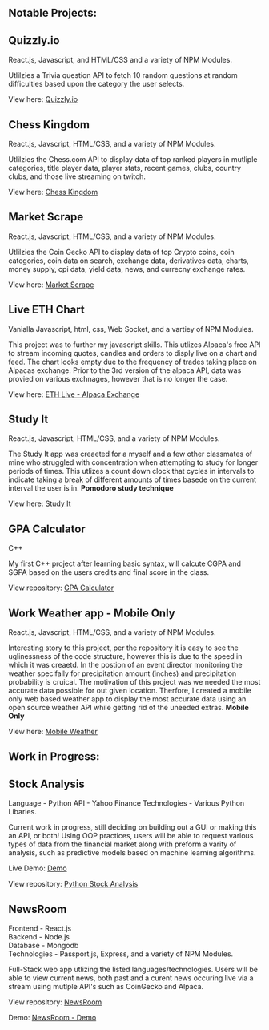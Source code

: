 
## Notable Projects:

## Quizzly.io 
React.js, Javascript, and HTML/CSS and a variety of NPM Modules.

Utlilzies a Trivia question API to fetch 10 random questions at random difficulties based upon the category the user selects.

View here: [Quizzly.io](https://quizzly-io.netlify.app/)

## Chess Kingdom 
React.js, Javscript, HTML/CSS, and a variety of NPM Modules.

Utlilzies the Chess.com API to display data of top ranked players in mutliple categories, title player data, player stats, recent games, clubs, country clubs, and those live streaming on twitch. 

View here: [Chess Kingdom](https://chesskingdom.netlify.app/)

## Market Scrape
React.js, Javscript, HTML/CSS, and a variety of NPM Modules.

Utlilzies the Coin Gecko API to display data of top Crypto coins, coin categories, coin data on search, exchange data, derivatives data, charts, money supply, cpi data, yield data, news, and currecny exchange rates. 

View here: [Market Scrape](https://react-market-dash.netlify.app/)

## Live ETH Chart
Vanialla Javascript, html, css, Web Socket, and a vartiey of NPM Modules.

This project was to further my javascript skills. This utlizes Alpaca's free API to stream incoming quotes, candles and orders to disply live on a chart and feed. The chart looks empty due to the frequency of trades taking place on Alpacas exchange. Prior to the 3rd version of the alpaca API, data was provied on various exchnages, however that is no longer the case. 

View here: [ETH Live - Alpaca Exchange](https://eth-track-alpaca.netlify.app/)

## Study It
React.js, Javascript, HTML/CSS, and a variety of NPM Modules.

The Study It app was creaeted for a myself and a few other classmates of mine who struggled with concentration when attempting to study for longer periods of times. This utlizes a count down clock that cycles in intervals to indicate taking a break of different amounts of times basede on the current interval the user is in. **Pomodoro study technique**  

View here: [Study It](https://study-app-koro.netlify.app/)

## GPA Calculator
C++ 

My first C++ project after learning basic syntax, will calcute CGPA and SGPA based on the users credits and final score in the class.

View repository: [GPA Calculator](https://github.com/JakeKorobellis/GPA-Calculator)


## Work Weather app - Mobile Only
React.js, Javscript, HTML/CSS, and a variety of NPM Modules.

Interesting story to this project, per the repository it is easy to see the uglinessness of the code structure, however this is due to the speed in which it was creaetd. In the postion of an event director monitoring the weather specifally for precipitation amount (inches) and precipitation probability is cruical. The motivation of this project was we needed the most accurate data possible for out given location. Therfore, I created a mobile only web based weather app to display the most accurate data using an open source weather API while getting rid of the uneeded extras. **Mobile Only**

View here: [Mobile Weather](https://work-weather-app.netlify.app/)

## Work in Progress: 

## Stock Analysis 

Language - Python 
API - Yahoo Finance 
Technologies - Various Python Libaries.

Current work in progress, still deciding on building out a GUI or making this an API, or both! Using OOP practices, users will be able to request various types of data from the financial market along with preform a varity of analysis, such as predictive models based on machine learning algorithms. 

Live Demo: [Demo](https://www.youtube.com/watch?v=94ulqcBaaxY)


View repository: [Python Stock Analysis](https://github.com/jkor2/Python-Stock_Data-Projext)

## NewsRoom 

Frontend - React.js  
Backend - Node.js  
Database - Mongodb   
Technologies - Passport.js, Express, and a variety of NPM Modules. 

Full-Stack web app utlizing the listed languages/technologies. Users will be able to view current news, both past and a curent news occuring live via a stream using mutlple API's such as CoinGecko and Alpaca. 

View repository: [NewsRoom](https://github.com/jkor2/NewsApp)


Demo: [NewsRoom - Demo](https://dem0-news-app.netlify.app/)

